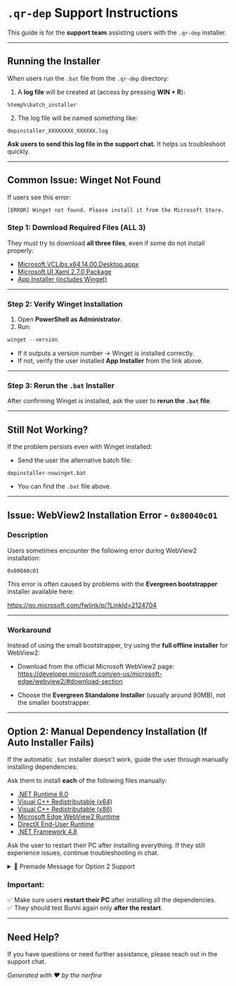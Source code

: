 
# `.qr-dep` Support Instructions

This guide is for the **support team** assisting users with the `.qr-dep` installer.

---

## Running the Installer

When users run the `.bat` file from the `.qr-dep` directory:

1. A **log file** will be created at (access by pressing **WIN + R**):

```
%temp%\batch_installer
```

2. The log file will be named something like:

```
depinstaller_XXXXXXXX_XXXXXX.log
```

**Ask users to send this log file in the support chat.** It helps us troubleshoot quickly.

---

## Common Issue: Winget Not Found

If users see this error:

```
[ERROR] Winget not found. Please install it from the Microsoft Store.
```

### Step 1: Download Required Files (ALL 3)

They must try to download **all three files**, even if some do not install properly:

- [Microsoft.VCLibs.x64.14.00.Desktop.appx](https://aka.ms/Microsoft.VCLibs.x64.14.00.Desktop.appx)  
- [Microsoft.UI.Xaml 2.7.0 Package](https://www.nuget.org/api/v2/package/Microsoft.UI.Xaml/2.7.0)  
- [App Installer (includes Winget)](https://aka.ms/getwinget)  

---

### Step 2: Verify Winget Installation

1. Open **PowerShell as Administrator**.
2. Run:

```powershell
winget --version
```

* If it outputs a version number → Winget is installed correctly.
* If not, verify the user installed **App Installer** from the link above.

---

### Step 3: Rerun the `.bat` Installer

After confirming Winget is installed, ask the user to **rerun the `.bat` file**.

---

## Still Not Working?

If the problem persists even with Winget installed:

* Send the user the alternative batch file:

```
depinstaller-nowinget.bat
```

* You can find the `.bat` file above.

---

## Issue: WebView2 Installation Error - `0x80040c01`

### Description

Users sometimes encounter the following error during WebView2 installation:

```
0x80040c01
```

This error is often caused by problems with the **Evergreen bootstrapper** installer available here:

https://go.microsoft.com/fwlink/p/?LinkId=2124704

---

### Workaround

Instead of using the small bootstrapper, try using the **full offline installer** for WebView2:

* Download from the official Microsoft WebView2 page:  
  https://developer.microsoft.com/en-us/microsoft-edge/webview2/#download-section

* Choose the **Evergreen Standalone Installer** (usually around 90MB), not the smaller bootstrapper.

---

## Option 2: Manual Dependency Installation (If Auto Installer Fails)

If the automatic `.bat` installer doesn't work, guide the user through manually installing dependencies:

Ask them to install **each** of the following files manually:

- [.NET Runtime 8.0](https://dotnet.microsoft.com/en-us/download/dotnet/8.0/runtime)
- [Visual C++ Redistributable (x64)](https://learn.microsoft.com/en-us/cpp/windows/latest-supported-vc-redist)
- [Visual C++ Redistributable (x86)](https://learn.microsoft.com/en-us/cpp/windows/latest-supported-vc-redist)
- [Microsoft Edge WebView2 Runtime](https://developer.microsoft.com/en-us/microsoft-edge/webview2/)
- [DirectX End-User Runtime](https://www.microsoft.com/en-us/download/details.aspx?id=35)
- [.NET Framework 4.8](https://dotnet.microsoft.com/en-us/download/dotnet-framework/net48)

Ask the user to restart their PC after installing everything. If they still experience issues, continue troubleshooting in chat.

<details>
<summary>💬 Premade Message for Option 2 Support</summary>

Support staff can use the following message when sending users instructions for manual dependency installation:

```

Hi! Since the automatic installer didn't work on your system, please try installing the required dependencies manually.

Here are the links to each one. Make sure to install **all of them**, even if you think they’re already on your PC:

* .NET Runtime 8.0: [https://dotnet.microsoft.com/en-us/download/dotnet/8.0/runtime](https://dotnet.microsoft.com/en-us/download/dotnet/8.0/runtime)
* Visual C++ Redistributable (x64): [https://learn.microsoft.com/en-us/cpp/windows/latest-supported-vc-redist](https://learn.microsoft.com/en-us/cpp/windows/latest-supported-vc-redist)
* Visual C++ Redistributable (x86): [https://learn.microsoft.com/en-us/cpp/windows/latest-supported-vc-redist](https://learn.microsoft.com/en-us/cpp/windows/latest-supported-vc-redist)
* Microsoft Edge WebView2 Runtime: [https://developer.microsoft.com/en-us/microsoft-edge/webview2/](https://developer.microsoft.com/en-us/microsoft-edge/webview2/)
* DirectX End-User Runtime: [https://www.microsoft.com/en-us/download/details.aspx?id=35](https://www.microsoft.com/en-us/download/details.aspx?id=35)
* .NET Framework 4.8: [https://dotnet.microsoft.com/en-us/download/dotnet-framework/net48](https://dotnet.microsoft.com/en-us/download/dotnet-framework/net48)

After installing all of them, restart your PC and try launching Bunni again.

Let us know if you run into any issues!

```

</details>


### Important:
✅ Make sure users **restart their PC** after installing all the dependencies.  
✅ They should test Bunni again only **after the restart**.

---

## Need Help?

If you have questions or need further assistance, please reach out in the support chat.

*Generated with ❤️ by the nerfine*
